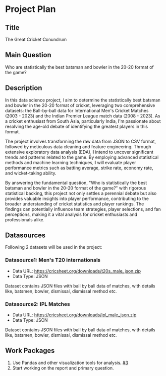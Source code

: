 # Project Plan

## Title
<!-- Give your project a short title. -->
The Great Cricket Conundrum

## Main Question

<!-- Think about one main question you want to answer based on the data. -->
Who are statistically the best batsman and bowler in the 20-20 format of the game?

## Description

<!-- Describe your data science project in max. 200 words. Consider writing about why and how you attempt it. -->
In this data science project, I aim to determine the statistically best batsman and bowler in the 20-20 format of cricket, leveraging two comprehensive datasets: the Ball-by-ball data for International Men's Cricket Matches (2003 - 2023) and the Indian Premier League match data (2008 - 2023). As a cricket enthusiast from South Asia, particularly India, I'm passionate about resolving the age-old debate of identifying the greatest players in this format.

The project involves transforming the raw data from JSON to CSV format, followed by meticulous data cleaning and feature engineering. Through extensive exploratory data analysis (EDA), I intend to uncover significant trends and patterns related to the game. By employing advanced statistical methods and machine learning techniques, I will evaluate player performance metrics such as batting average, strike rate, economy rate, and wicket-taking ability.

By answering the fundamental question, "Who is statistically the best batsman and bowler in the 20-20 format of the game?" with rigorous statistical backing, this project not only settles a perennial debate but also provides valuable insights into player performance, contributing to the broader understanding of cricket statistics and player rankings. The findings can potentially influence team strategies, player selections, and fan perceptions, making it a vital analysis for cricket enthusiasts and professionals alike.

## Datasources

<!-- Describe each datasources you plan to use in a section. Use the prefix "DatasourceX" where X is the id of the datasource. -->
Following 2 datasets will be used in the project:

### Datasource1: Men's T20 internationals
<!-- * Metadata URL: https://mobilithek.info/offers/-6901989592576801458 -->
* Data URL: https://cricsheet.org/downloads/t20s_male_json.zip
* Data Type: JSON
  
Dataset contains JSON files with ball by ball data of matches, with details like, batsmen, bowler, dismissal, dismissal method etc.

### Datasource2: IPL Matches
<!-- * Metadata URL: https://mobilithek.info/offers/-6901989592576801458 -->
* Data URL: https://cricsheet.org/downloads/ipl_male_json.zip
* Data Type: JSON

Dataset contains JSON files with ball by ball data of matches, with details like, batsmen, bowler, dismissal, dismissal method etc.

## Work Packages

<!-- List of work packages ordered sequentially, each pointing to an issue with more details. -->

1. Use Pandas and other visualization tools for analysis. [#3][i3]
2. Start working on the report and primary question.


[i3]: https://github.com/vaishnavnegi/made-Vaishnav-Negi-23114574/issues/3
